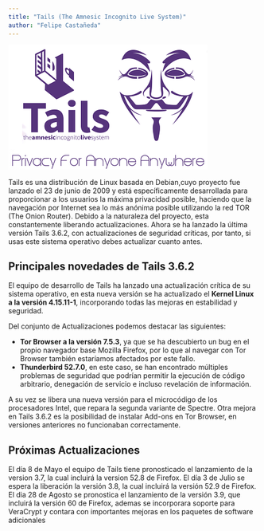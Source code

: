 ```yaml
---
title: "Tails (The Amnesic Incognito Live System)"
author: "Felipe Castañeda"
---
```

![TAILS](/assets/images/tails.png)

Tails es una distribución de Linux basada en Debian,cuyo proyecto fue lanzado el 23 de junio de 2009 y está específicamente desarrollada para proporcionar a los usuarios la máxima privacidad posible, haciendo que la navegación por Internet sea lo más anónima posible utilizando la red TOR (The Onion Router). Debido a la naturaleza del proyecto, esta constantemente liberando actualizaciones.  Ahora se ha lanzado la última versión Tails 3.6.2, con actualizaciones de seguridad críticas, por tanto, si usas este sistema operativo debes actualizar cuanto antes.
## Principales novedades de Tails 3.6.2
El equipo de desarrollo de Tails ha lanzado una actualización crítica de su sistema operativo, en esta nueva versión se ha actualizado el **Kernel Linux a la versión 4.15.11-1**, incorporando todas las mejoras en estabilidad y seguridad.

Del conjunto de Actualizaciones podemos destacar las siguientes:

- **Tor Browser a la versión 7.5.3**, ya que se ha descubierto un bug en el propio navegador base Mozilla Firefox, por lo que al navegar con Tor Browser también estaríamos afectados por este fallo.
- **Thunderbird 52.7.0**, en este caso, se han encontrado múltiples problemas de seguridad que podrían permitir la ejecución de código arbitrario, denegación de servicio e incluso revelación de información.

A su vez se libera una nueva versión para el microcódigo de los procesadores Intel, que repara la segunda variante de Spectre. Otra mejora en Tails 3.6.2 es la posibilidad de instalar Add-ons en Tor Browser, en versiones anteriores no funcionaban correctamente.
## Próximas Actualizaciones
El  día 8 de Mayo el equipo de Tails tiene pronosticado el lanzamiento de la version 3.7, la cual incluirá la version 52.8 de Firefox. El día 3 de Julio se espera la liberación la versión 3.8, la cual incluirá la versión 52.9 de Firefox.   El dia 28 de Agosto se pronostica el lanzamiento de la versión 3.9, que incluirá la versión 60 de  Firefox, ademas se incorporara soporte para VeraCrypt y contara con importantes mejoras en los paquetes de software adicionales